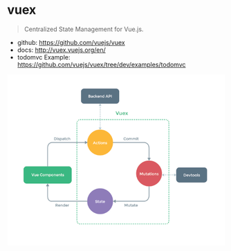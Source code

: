 # vuex

> Centralized State Management for Vue.js.

* github: <https://github.com/vuejs/vuex>
* docs: <http://vuex.vuejs.org/en/>
* todomvc Example: <https://github.com/vuejs/vuex/tree/dev/examples/todomvc>

 <img src="./img/vuex.png" style="max-height:560px;">


